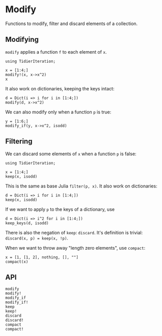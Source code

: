 # Modify

Functions to modify, filter and discard elements of a collection.

## Modifying

`modify` applies a function `f` to each element of `x`.

```@example modify
using TidierIteration;

x = [1:4;]
modify!(x, x->x^2)
x
```

It also work on dictionaries, keeping the keys intact:
```@example modify
d = Dict(i => i for i in [1:4;])
modify(d, x->x^2)
```

We can also modify only when a function `p` is true:
```@example modify
y = [1:6;]
modify_if(y, x->x^2, isodd)
```

## Filtering
We can discard some elements of `x` when a function `p` is false:

```@example keep
using TidierIteration;

x = [1:4;]
keep(x, isodd)
```

This is the same as base Julia `filter(p, x)`. It also work on dictionaries:

```@example keep
d = Dict(i => i for i in [1:4;])
keep(x, isodd)
```

If we want to apply `p` to the keys of a dictionary, use
```@example keep
d = Dict(i => i^2 for i in [1:4;])
keep_keys(d, isodd)
```

There is also the negation of `keep`: `discard`. It's definition is trivial: `discard(x, p) = keep(x, !p)`.

When we want to throw away "length zero elements", use `compact`:
```@example keep
x = [1, [1, 2], nothing, [], ""]
compact(x)
```

## API

```@docs
modify
modify!
modify_if
modify_if!
keep
keep!
discard
discard!
compact
compact!
```